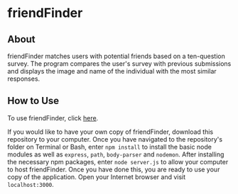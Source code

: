 # friendFinder

## About
friendFinder matches users with potential friends based on a ten-question survey. The program compares the user's survey with previous submissions and displays the image and name of the individual with the most similar responses.

## How to Use
To use friendFinder, click <a href = 'https://shrouded-basin-78680.herokuapp.com/'>here</a>.

If you would like to have your own copy of friendFinder, download this repository to your computer. Once you have navigated to the repository's folder on Terminal or Bash, enter `npm install` to install the basic node modules as well as `express`, `path`, `body-parser` and `nodemon`. After installing the necessary npm packages, enter `node server.js` to allow your computer to host friendFinder. Once you have done this, you are ready to use your copy of the application. Open your Internet browser and visit `localhost:3000`.
